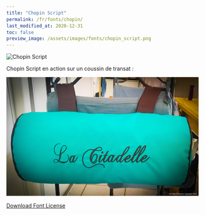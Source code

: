 ```yaml
---
title: "Chopin Script"
permalink: /fr/fonts/chopin/
last_modified_at: 2020-12-31
toc: false
preview_image: /assets/images/fonts/chopin_script.png
---
```

![Chopin Script](/assets/images/fonts/chopin_script.png)

Chopin Script en action sur un coussin de transat :

![Chopin Script_2](/assets/images/fonts/chopin2.jpg)

[Download Font License](https://github.com/inkstitch/inkstitch/tree/main/fonts/chopin/LICENSE)
